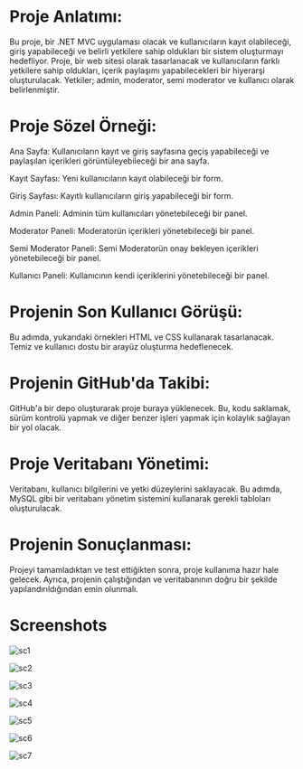 <h1><b>Proje Anlatımı:</b></h1><p>
Bu proje, bir .NET MVC uygulaması olacak ve kullanıcıların kayıt olabileceği, giriş yapabileceği ve belirli yetkilere sahip oldukları bir sistem oluşturmayı hedefliyor. Proje, bir web sitesi olarak tasarlanacak ve kullanıcıların farklı yetkilere sahip oldukları, içerik paylaşımı yapabilecekleri bir hiyerarşi oluşturulacak. Yetkiler; admin, moderator, semi moderator ve kullanıcı olarak belirlenmiştir.

<h1><b>Proje Sözel Örneği:</b></h1><p>
Ana Sayfa: Kullanıcıların kayıt ve giriş sayfasına geçiş yapabileceği ve paylaşılan içerikleri görüntüleyebileceği bir ana sayfa.<p>
Kayıt Sayfası: Yeni kullanıcıların kayıt olabileceği bir form.<p>
Giriş Sayfası: Kayıtlı kullanıcıların giriş yapabileceği bir form.<p>
Admin Paneli: Adminin tüm kullanıcıları yönetebileceği bir panel.<p>
Moderator Paneli: Moderatorün içerikleri yönetebileceği bir panel.<p>
Semi Moderator Paneli: Semi Moderatorün onay bekleyen içerikleri yönetebileceği bir panel.<p>
Kullanıcı Paneli: Kullanıcının kendi içeriklerini yönetebileceği bir panel.<p>
<h1><b>Projenin Son Kullanıcı Görüşü:</b></h1><p>
Bu adımda, yukarıdaki örnekleri HTML ve CSS kullanarak tasarlanacak. Temiz ve kullanıcı dostu bir arayüz oluşturma hedeflenecek.<p>

<h1><b>Projenin GitHub'da Takibi:</b></h1><p>
GitHub'a bir depo oluşturarak proje buraya yüklenecek. Bu, kodu saklamak, sürüm kontrolü yapmak ve diğer benzer işleri yapmak için kolaylık sağlayan bir yol olacak.<p>

<h1><b>Proje Veritabanı Yönetimi:</b></h1><p>
Veritabanı, kullanıcı bilgilerini ve yetki düzeylerini saklayacak. Bu adımda, MySQL gibi bir veritabanı yönetim sistemini kullanarak gerekli tabloları oluşturulacak.<p>

<h1><b>Projenin Sonuçlanması:</b></h1><p>
Projeyi tamamladıktan ve test ettiğikten sonra, proje kullanıma hazır hale gelecek. Ayrıca, projenin çalıştığından ve veritabanının doğru bir şekilde yapılandırıldığından emin olunmalı.<p>

<h1><b>Screenshots</b></h1>

![sc1](https://user-images.githubusercontent.com/24621701/44754363-70373b00-ab19-11e8-95c4-55127edf5246.png)


![sc2](https://user-images.githubusercontent.com/24621701/44754371-73cac200-ab19-11e8-946c-797548ce028f.png)


![sc3](https://user-images.githubusercontent.com/24621701/44754373-77f6df80-ab19-11e8-93ef-dc899642ede9.png)


![sc4](https://user-images.githubusercontent.com/24621701/44754381-7d542a00-ab19-11e8-8166-0c4f130e1da5.png)


![sc5](https://user-images.githubusercontent.com/24621701/44754385-86dd9200-ab19-11e8-9669-32672eee9dd7.png)


![sc6](https://user-images.githubusercontent.com/24621701/44754386-893fec00-ab19-11e8-966d-a5f210d45c49.png)


![sc7](https://user-images.githubusercontent.com/24621701/44754390-8ba24600-ab19-11e8-8fa5-e7d1096e3869.png)
